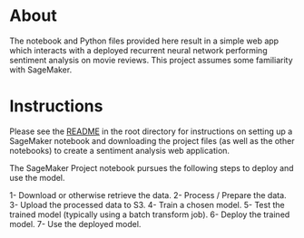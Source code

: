 # About

The notebook and Python files provided here result in a simple web app which interacts with a deployed recurrent neural network performing sentiment analysis on movie reviews. This project assumes some familiarity with SageMaker.

# Instructions

Please see the [README](https://github.com/udacity/sagemaker-deployment/tree/master/README.md) in the root directory for instructions on setting up a SageMaker notebook and downloading the project files (as well as the other notebooks) to create a sentiment analysis web application. 

The SageMaker Project notebook pursues the following steps to deploy and use the model.  

1- Download or otherwise retrieve the data.
2- Process / Prepare the data.
3- Upload the processed data to S3.
4- Train a chosen model.
5- Test the trained model (typically using a batch transform job).
6- Deploy the trained model.
7- Use the deployed model.
